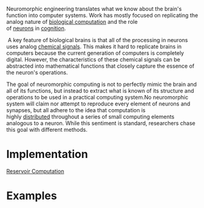 Neuromorphic engineering translates what we know about the brain's function into computer systems. Work has mostly focused on replicating the analog nature of [biological computation](https://en.wikipedia.org/wiki/Biological_computation "Biological computation") and the role of [neurons](https://en.wikipedia.org/wiki/Neuron "Neuron") in [cognition](https://en.wikipedia.org/wiki/Cognition "Cognition").

 A key feature of biological brains is that all of the processing in neurons uses analog [chemical signals](https://en.wikipedia.org/wiki/Cell_signalling "Cell signalling"). This makes it hard to replicate brains in computers because the current generation of computers is completely digital. However, the characteristics of these chemical signals can be abstracted into mathematical functions that closely capture the essence of the neuron's operations.

The goal of neuromorphic computing is not to perfectly mimic the brain and all of its functions, but instead to extract what is known of its structure and operations to be used in a practical computing system.No neuromorphic system will claim nor attempt to reproduce every element of neurons and synapses, but all adhere to the idea that computation is highly [distributed](https://en.wikipedia.org/wiki/Distributed_processing "Distributed processing") throughout a series of small computing elements analogous to a neuron. While this sentiment is standard, researchers chase this goal with different methods.


# Implementation
[Reservoir Computation](https://en.wikipedia.org/wiki/Reservoir_computing)

# Examples

